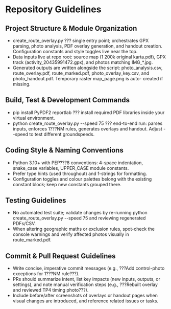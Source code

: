  # Repository Guidelines

  ## Project Structure & Module Organization

  - create_route_overlay.py ??? single entry point; orchestrates GPX parsing, photo analysis, PDF overlay generation, and handout creation. Configuration constants and style toggles live near the top.
  - Data inputs live at repo root: source map (1 200k original karta.pdf), GPX track (activity_20435991472.gpx), and photos matching IMG_*.jpg.
  - Generated outputs are written alongside the script: photo_analysis.csv, route_overlay.pdf, route_marked.pdf, photo_overlay_key.csv, and photo_handout.pdf. Temporary raster map_page.png is auto-
  created if missing.

  ## Build, Test & Development Commands

  - pip install PyPDF2 reportlab ??? install required PDF libraries inside your virtual environment.
  - python create_route_overlay.py --speed 75 ??? end-to-end run: parses inputs, enforces 1???NM rules, generates overlays and handout. Adjust --speed to test different groundspeeds.

  ## Coding Style & Naming Conventions

  - Python 3.10+ with PEP???8 conventions: 4-space indentation, snake_case variables, UPPER_CASE module constants.
  - Prefer type hints (used throughout) and f-strings for formatting.
  - Configuration toggles and colour palettes belong with the existing constant block; keep new constants grouped there.

  ## Testing Guidelines

  - No automated test suite; validate changes by re-running python create_route_overlay.py --speed 75 and reviewing regenerated PDFs/CSV.
  - When altering geographic maths or exclusion rules, spot-check the console warnings and verify affected photos visually in route_marked.pdf.

  ## Commit & Pull Request Guidelines

  - Write concise, imperative commit messages (e.g., ???Add control-photo exceptions for 1???NM rule???).
  - PRs should summarize intent, list key impacts (new inputs, outputs, or settings), and note manual verification steps (e.g., ???Rebuilt overlay and reviewed TP4 timing photo???).
  - Include before/after screenshots of overlays or handout pages when visual changes are introduced, and reference related issues or tasks.

